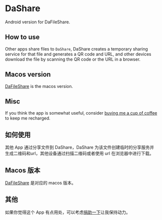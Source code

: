 # DaShare
Android version for DaFileShare.

## How to use
Other apps share files to `DaShare`, DaShare creates a temporary sharing service for that file and generates a QR code and URL, and other devices download the file by scanning the QR code or the URL in a browser.

## Macos version
[DaFileShare](https://github.com/deskangel/DaFileShare) is the macos version.

## Misc
If you think the app is somewhat useful, consider [buying me a cup of coffee](https://blog.deskangel.com/images/wx_donate.png) to keep me recharged.

## 如何使用
其他 App 通过分享文件到 DaShare，DaShare 为该文件创建临时的分享服务并生成二维码和url，其他设备通过扫描二维码或者使用 url 在浏览器中进行下载。

## Macos 版本
[DaFileShare](https://github.com/deskangel/DaFileShare) 是对应的 macos 版本。

## 其他
如果你觉得这个 App 有点用处，可以考虑[捐助一下](https://blog.deskangel.com/images/wx_donate.png)让我保持动力。
